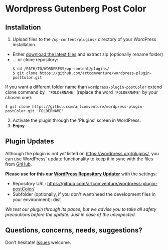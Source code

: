 # Wordpress Gutenberg Post Color

## Installation

1. Upload files to the `/wp-content/plugins/` directory of your WordPress installation.
* Either [download the latest files](https://github.com/artcomventure/wordpress-plugin-postColor/archive/master.zip) and extract zip (optionally rename folder)
* ... or clone repository:
  ```
  $ cd /PATH/TO/WORDPRESS/wp-content/plugins/
  $ git clone https://github.com/artcomventure/wordpress-plugin-postColor.git
  ```
If you want a different folder name than `wordpress-plugin-postColor` extend clone command by ` 'FOLDERNAME'` (replace the word `'FOLDERNAME'` by your chosen one):
  ```
  $ git clone https://github.com/artcomventure/wordpress-plugin-postColor.git 'FOLDERNAME'
  ```
2. Activate the plugin through the 'Plugins' screen in WordPress.
3. **Enjoy**

## Plugin Updates

Although the plugin is not _yet_ listed on https://wordpress.org/plugins/, you can use WordPress' update functionality to keep it in sync with the files from [GitHub](https://github.com/artcomventure/wordpress-plugin-postColor).

**Please use for this our [WordPress Repository Updater](https://github.com/artcomventure/wordpress-plugin-repoUpdater)** with the settings:

* Repository URL: https://github.com/artcomventure/wordpress-plugin-postColor/
* Subfolder (optionally, if you don't want/need the development files in your environment): dist

_We test our plugin through its paces, but we advise you to take all safety precautions before the update. Just in case of the unexpected._

## Questions, concerns, needs, suggestions?

Don't hesitate! [Issues](https://github.com/artcomventure/wordpress-plugin-postColor/issues) welcome.